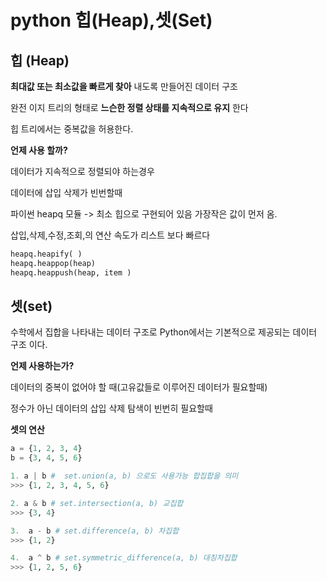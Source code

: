 # python 힙(Heap),셋(Set)



## 힙 (Heap)

**최대값 또는 최소값을 빠르게 찾아** 내도록 만들어진 데이터 구조 

완전 이지 트리의 형태로 **느슨한 정렬 상태를 지속적으로 유지** 한다 

힙 트리에서는 중복값을 허용한다.



**언제 사용 할까?**

데이터가 지속적으로 정렬되야 하는경우 

데이터에 삽입 삭제가 빈번할때 

파이썬 heapq 모듈  -> 최소 힙으로 구현되어 있음 가장작은 값이 먼저 옴.

삽입,삭제,수정,조회,의 연산 속도가 리스트 보다 빠르다 



```python
heapq.heapify( )
heapq.heappop(heap)
heapq.heappush(heap, item )
```







## 셋(set)

수학에서 집합을 나타내는 데이터 구조로 Python에서는 기본적으로 제공되는 데이터 구조 이다.



**언제 사용하는가?**

데이터의 중복이 없어야 할 때(고유값들로 이루어진 데이터가 필요할때)

정수가 아닌 데이터의 삽입 삭제 탐색이 빈번히 필요할때 



**셋의 연산** 

```python
a = {1, 2, 3, 4}
b = {3, 4, 5, 6}

1. a | b #  set.union(a, b) 으로도 사용가능 합집합을 의미
>>> {1, 2, 3, 4, 5, 6} 

2. a & b # set.intersection(a, b) 교집합
>>> {3, 4} 

3.  a - b # set.difference(a, b) 차집합
>>> {1, 2}

4.  a ^ b # set.symmetric_difference(a, b) 대칭차집합
>>> {1, 2, 5, 6}

```

